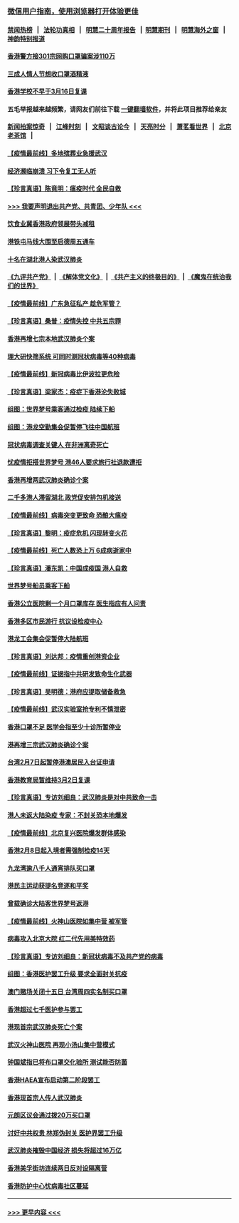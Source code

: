 ### [微信用户指南，使用浏览器打开体验更佳](https://github.com/gfw-breaker/banned-news1/blob/master/indexes/wechat-guide.md?t=0)
#### [禁闻热榜](热点新闻.md?t=0)  &nbsp;&nbsp;|&nbsp;&nbsp; [法轮功真相](https://github.com/gfw-breaker/truth/blob/master/README.md?t=0) &nbsp;&nbsp;|&nbsp;&nbsp; [明慧二十周年报告](https://github.com/gfw-breaker/mh-reports/blob/master/README.md?t=0) &nbsp;&nbsp;|&nbsp;&nbsp;[明慧期刊](https://github.com/gfw-breaker/mh-qikan) &nbsp;&nbsp;|&nbsp;&nbsp; [明慧海外之窗](https://github.com/gfw-breaker/mh-news/blob/master/README.md?t=0) &nbsp;&nbsp;|&nbsp;&nbsp; [神韵特别报道](https://github.com/gfw-breaker/mh-news/blob/master/shenyun.md?t=0)
#### [香港警方接301宗网购口罩骗案涉110万](../pages/nsc415/n11867572.md?t=02150122) 
#### [三成人情人节想收口罩酒精液](../pages/nsc415/n11867523.md?t=02150122) 
#### [香港学校不早于3月16日复课](../pages/nsc415/n11867498.md?t=02150122) 
#### 五毛举报越来越频繁，请网友们前往下载 [一键翻墙软件](https://github.com/gfw-breaker/ssr-accounts)，并将此项目推荐给亲友
#### [新闻拍案惊奇](https://github.com/gfw-breaker/banned-news1/blob/master/pages/link4.md) &nbsp;&nbsp;|&nbsp;&nbsp; [江峰时刻](https://github.com/gfw-breaker/banned-news1/blob/master/pages/link4.md) &nbsp;&nbsp;|&nbsp;&nbsp; [文昭谈古论今](https://github.com/gfw-breaker/banned-news1/blob/master/pages/link4.md) &nbsp;&nbsp;|&nbsp;&nbsp; [天亮时分](https://github.com/gfw-breaker/banned-news1/blob/master/pages/link4.md) &nbsp;&nbsp;|&nbsp;&nbsp; [萧茗看世界](https://github.com/gfw-breaker/banned-news1/blob/master/pages/link4.md) &nbsp;&nbsp;|&nbsp;&nbsp; [北京老茶馆](https://github.com/gfw-breaker/banned-news1/blob/master/pages/link4.md) &nbsp;&nbsp;|&nbsp;&nbsp; 
#### [【疫情最前线】多地殡葬业急援武汉](../pages/nsc415/n11866914.md?t=02150122) 
#### [经济濒临崩溃 习下令复工无人听](../pages/nsc415/n11867269.md?t=02150122) 
#### [【珍言真语】陈竟明：瘟疫时代 全民自救](../pages/nsc415/n11866765.md?t=02150122) 
#### [>>> 我要声明退出共产党、共青团、少年队 <<<](https://github.com/begood0513/goodnews/blob/master/quit/letter.md) 
#### [饮食业冀香港政府领展带头减租](../pages/nsc415/n11864876.md?t=02150122) 
#### [港铁屯马线大围至启德周五通车](../pages/nsc415/n11864842.md?t=02150122) 
#### [十名在湖北港人染武汉肺炎](../pages/nsc415/n11864807.md?t=02150122) 
#### [《九评共产党》](https://github.com/begood0513/9ping.md/blob/master/README.md) &nbsp;|&nbsp; [《解体党文化》](../../../../jtdwh.md/blob/master/README.md)  &nbsp;|&nbsp; [《共产主义的终极目的》](../../../../gczydzjmd.md/blob/master/README.md) &nbsp;|&nbsp; [《魔鬼在统治我们的世界》](../../../../mgztzwmdsj.md/blob/master/README.md) 
#### [【疫情最前线】广东急征私产 趁危军管？](../pages/nsc415/n11864205.md?t=02150122) 
#### [【珍言真语】桑普：疫情失控 中共五宗罪](../pages/nsc415/n11864157.md?t=02150122) 
#### [香港再增七宗本地武汉肺炎个案](../pages/nsc415/n11862405.md?t=02150122) 
#### [理大研快筛系统 可同时测冠状病毒等40种病毒](../pages/nsc415/n11862376.md?t=02150122) 
#### [【疫情最前线】新冠病毒比伊波拉更危险](../pages/nsc415/n11862199.md?t=02150122) 
#### [【珍言真语】梁家杰：疫症下香港沦失败城](../pages/nsc415/n11861588.md?t=02150122) 
#### [组图：世界梦号乘客通过检疫 陆续下船](../pages/nsc415/n11858302.md?t=02150122) 
#### [组图：港龙空勤集会促暂停飞往中国航班](../pages/nsc415/n11858190.md?t=02150122) 
#### [冠状病毒调查关键人 在非洲离奇死亡](../pages/nsc415/n11859798.md?t=02150122) 
#### [忧疫情拒搭世界梦号 港46人要求旅行社退款遭拒](../pages/nsc415/n11859849.md?t=02150122) 
#### [香港再增两武汉肺炎确诊个案](../pages/nsc415/n11859833.md?t=02150122) 
#### [二千多港人滞留湖北 政党促安排包机接送](../pages/nsc415/n11859831.md?t=02150122) 
#### [【疫情最前线】病毒突变更致命 恐酿大瘟疫](../pages/nsc415/n11859604.md?t=02150122) 
#### [【珍言真语】黎明：疫症危机 闪现转变火花](../pages/nsc415/n11859199.md?t=02150122) 
#### [【疫情最前线】死亡人数恐上万 6成病逝家中](../pages/nsc415/n11856687.md?t=02150122) 
#### [【珍言真语】潘东凯：中国成疫国 港人自救](../pages/nsc415/n11856962.md?t=02150122) 
#### [世界梦号船员乘客下船](../pages/nsc415/n11856883.md?t=02150122) 
#### [香港公立医院剩一个月口罩库存 医生指应有人问责](../pages/nsc415/n11856875.md?t=02150122) 
#### [香港多区市民游行 抗议设检疫中心](../pages/nsc415/n11856866.md?t=02150122) 
#### [港龙工会集会促暂停大陆航班](../pages/nsc415/n11856840.md?t=02150122) 
#### [【珍言真语】刘达邦：疫情重创港资企业](../pages/nsc415/n11854274.md?t=02150122) 
#### [【疫情最前线】证据指中共研发致命生化武器](../pages/nsc415/n11853087.md?t=02150122) 
#### [【珍言真语】吴明德：港府应提取储备救急](../pages/nsc415/n11852734.md?t=02150122) 
#### [【疫情最前线】武汉实验室抢专利不慎泄密](../pages/nsc415/n11850310.md?t=02150122) 
#### [香港口罩不足 医学会指至少十诊所暂停业](../pages/nsc415/n11850301.md?t=02150122) 
#### [港再增三宗武汉肺炎确诊个案](../pages/nsc415/n11850328.md?t=02150122) 
#### [台湾2月7日起暂停港澳居民入台证申请](../pages/nsc415/n11850304.md?t=02150122) 
#### [香港教育局暂维持3月2日复课](../pages/nsc415/n11850260.md?t=02150122) 
#### [【珍言真语】专访刘细良：武汉肺炎是对中共致命一击](../pages/nsc415/n11849934.md?t=02150122) 
#### [港人未返大陆染疫 专家：不封关恐本地爆发](../pages/nsc415/n11848021.md?t=02150122) 
#### [【疫情最前线】北京复兴医院爆发群体感染](../pages/nsc415/n11847626.md?t=02150122) 
#### [香港2月8日起入境者需强制检疫14天](../pages/nsc415/n11847658.md?t=02150122) 
#### [九龙湾逾八千人通宵排队买口罩](../pages/nsc415/n11847647.md?t=02150122) 
#### [港民主运动获提名竞逐和平奖](../pages/nsc415/n11847633.md?t=02150122) 
#### [曾载确诊大陆客世界梦号返港](../pages/nsc415/n11847608.md?t=02150122) 
#### [【疫情最前线】火神山医院如集中营 被军管](../pages/nsc415/n11847524.md?t=02150122) 
#### [病毒攻入北京大院 红二代先用美特效药](../pages/nsc415/n11847427.md?t=02150122) 
#### [【珍言真语】专访刘细良：新冠状病毒不及共产党的病毒](../pages/nsc415/n11847164.md?t=02150122) 
#### [组图：香港医护罢工升级 要求全面封关抗疫](../pages/nsc415/n11844107.md?t=02150122) 
#### [澳门赌场关闭十五日 台湾周四实名制买口罩](../pages/nsc415/n11845083.md?t=02150122) 
#### [香港超过七千医护参与罢工](../pages/nsc415/n11845051.md?t=02150122) 
#### [港现首宗武汉肺炎死亡个案](../pages/nsc415/n11844998.md?t=02150122) 
#### [武汉火神山医院 再现小汤山集中营模式](../pages/nsc415/n11844763.md?t=02150122) 
#### [钟国斌指已将布口罩交化验所 测试能否防菌](../pages/nsc415/n11842783.md?t=02150122) 
#### [香港HAEA宣布启动第二阶段罢工](../pages/nsc415/n11842723.md?t=02150122) 
#### [香港现首宗人传人武汉肺炎](../pages/nsc415/n11842766.md?t=02150122) 
#### [元朗区议会通过拨20万买口罩](../pages/nsc415/n11842754.md?t=02150122) 
#### [讨好中共权贵 林郑伪封关 医护界罢工升级](../pages/nsc415/n11842359.md?t=02150122) 
#### [武汉肺炎摧毁中国经济 损失将超过16万亿](../pages/nsc415/n11839723.md?t=02150122) 
#### [香港美孚街坊连续两日反对设隔离营](../pages/nsc415/n11839962.md?t=02150122) 
#### [香港防护中心忧病毒社区蔓延](../pages/nsc415/n11839933.md?t=02150122) 

----
#### [ >>> 更早内容 <<< ](../indexes/nsc415-earlier.md)
